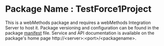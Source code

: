 # Package Name : TestForce1Project
This is a webMethods package and requires a webMethods Integration Server to host it. Package versioning and configuration can be found in the package [manifest](./TestForce1Project/manifest.v3) file. Service and API documentation is available on the package's home page http://&lt;server&gt;:&lt;port&gt;/&lt;packagename>.